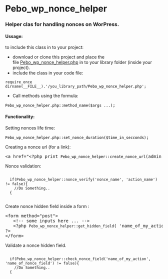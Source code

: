 # Pebo_wp_nonce_helper
<h3>Helper clas for handling nonces on WorPress.</h3>
<h4><strong></strong></h4>
<h4><strong>Ussage:</strong></h4>
<p>to include this class in to your project:</p>
<ul>
<li>download or clone this project and place the file&nbsp;<a class="js-navigation-open" title="Pebo_wp_nonce_helper.php" id="a56be3fed4cae429b7ce011d32a6cf28-70177936f4379dd925f63023abcb01a700575013" href="https://github.com/petersk8/Pebo_wp_nonce_helper/blob/master/Pebo_wp_nonce_helper.php">Pebo_wp_nonce_helper.php</a> in to your library folder (inside your project).</li>
<li>include the class in your code file:</li>
</ul>
<pre class="lang-php prettyprint prettyprinted"><code><span class="pln">require_once dirname</span><span class="pun">(</span><span class="pln">__FILE__</span><span class="pun">).</span><span class="str">'/you_library_path/<span style="color: #000000;">Pebo_wp_nonce_helper.php</span>'</span><span class="pun">;</span></code></pre>
<ul>
<li>Call methods using the formula:</li>
</ul>
<pre class="lang-php prettyprint prettyprinted"><code><span class="str"><span style="color: #000000;">Pebo_wp_nonce_helper.php::method_name($args ...)</span></span></code>;</pre>
<p></p>
<h4>Functionality: </h4>
<p>Setting nonces life time:</p>
<pre class="lang-php prettyprint prettyprinted"><code><span class="str"><span style="color: #000000;">Pebo_wp_nonce_helper.php::set_nonce_duration($time_in_secconds)</span></span></code>;</pre>
<p></p>
<div>
<div><span>Creating a nonce url (for a link): </span></div>
<pre class="php">&lt;a href="&lt;?php print <code><span class="str"><span style="color: #000000;">Pebo_wp_nonce_helper::create_nonce_url</span></span></code>(admin_url('options.php?page=my_plugin_settings'), 'doing_something', 'my_nonce');?&gt;" class="button button-primary"&gt;&lt;?php esc_html_e('Do Something!', 'my-plugin-textdomain');?&gt;&lt;/a&gt;</pre>
<div><span></span></div>
<div><span></span>Nonce validation:</div>
<pre><code>
  if(Pebo_wp_nonce_helper::nonce_verify('nonce_name', 'action_name') != false){
  	//Do Something..
  {
  </code></pre>
<div>
<div></div>
<div>Create nonce hidden field inside a form :</div>
<pre>&lt;form method="post"&gt;
   &lt;!-- some inputs here ... --&gt;
   &lt;?php <code>Pebo_wp_nonce_helper::get_hidden_field</code>( 'name_of_my_action', 'name_of_nonce_field' );&nbsp;<br />?&gt; <br />&lt;/form&gt;</pre>
<div></div>
<div>Validate a nonce hidden field.</div>
<div>
<div></div>
<pre><code>
  if(Pebo_wp_nonce_helper::check_nonce_field('name_of_my_action', 'name_of_nonce_field') != false){
  	//Do Something..
  {
  </code></pre>
<div>
<div></div>
</div>
</div>
</div>
</div>
<p><strong></strong></p>
